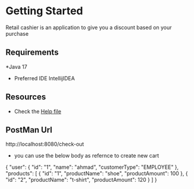 # Getting Started

Retail cashier is an application to give you a discount based on your purchase

## Requirements

*Java 17
* Preferred IDE IntellijIDEA

## Resources

* Check the [Help file](./HELP.md)

## PostMan Url
http://localhost:8080/check-out

* you can use the below body as refernce to create new cart

{
    "user": {
        "id": "1",
        "name": "ahmad",
        "customerType": "EMPLOYEE"
    },
    "products": [
        {
            "id": "1",
            "productName": "shoe",
            "productAmount": 100
        },
        {
            "id": "2",
            "productName": "t-shirt",
            "productAmount": 120
        }
    ]
}
